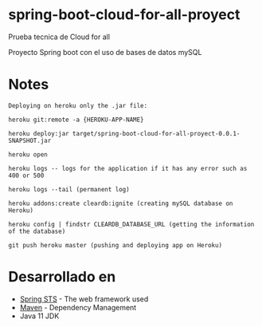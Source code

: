 # spring-boot-cloud-for-all-proyect
Prueba tecnica de Cloud for all

Proyecto Spring boot con el uso de bases de datos mySQL

# Notes

```
Deploying on heroku only the .jar file:

heroku git:remote -a {HEROKU-APP-NAME}

heroku deploy:jar target/spring-boot-cloud-for-all-proyect-0.0.1-SNAPSHOT.jar

heroku open

heroku logs -- logs for the application if it has any error such as 400 or 500

heroku logs --tail (permanent log)

heroku addons:create cleardb:ignite (creating mySQL database on Heroku)

heroku config | findstr CLEARDB_DATABASE_URL (getting the information of the database)

git push heroku master (pushing and deploying app on Heroku)

```

# Desarrollado en

* [Spring STS](https://spring.io/tools) - The web framework used
* [Maven](https://maven.apache.org/) - Dependency Management
* Java 11 JDK
